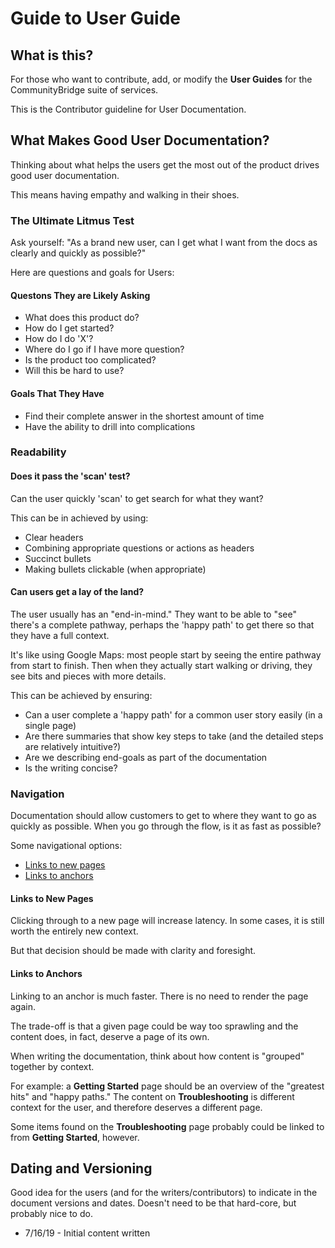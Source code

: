 # Guide to User Guide

## What is this?

For those who want to contribute, add, or modify the **User Guides** for the CommunityBridge suite of services.

This is the Contributor guideline for User Documentation.

## What Makes Good User Documentation?

Thinking about what helps the users get the most out of the product drives good user documentation.

This means having empathy and walking in their shoes.

### The Ultimate Litmus Test

Ask yourself: "As a brand new user, can I get what I want from the docs as clearly and quickly as possible?"

Here are questions and goals for Users:

#### Questons They are Likely Asking

* What does this product do?
* How do I get started?
* How do I do 'X'?
* Where do I go if I have more question?
* Is the product too complicated?
* Will this be hard to use?

#### Goals That They Have

* Find their complete answer in the shortest amount of time
* Have the ability to drill into complications

### Readability

#### Does it pass the 'scan' test?

Can the user quickly 'scan' to get search for what they want?

This can be in achieved by using:

* Clear headers
* Combining appropriate questions or actions as headers
* Succinct bullets
* Making bullets clickable \(when appropriate\)

#### Can users get a lay of the land?

The user usually has an "end-in-mind." They want to be able to "see" there's a complete pathway, perhaps the 'happy path' to get there so that they have a full context.

It's like using Google Maps: most people start by seeing the entire pathway from start to finish. Then when they actually start walking or driving, they see bits and pieces with more details.

This can be achieved by ensuring:

* Can a user complete a 'happy path' for a common user story easily \(in a single page\)
* Are there summaries that show key steps to take \(and the detailed steps are relatively intuitive?\)
* Are we describing end-goals as part of the documentation
* Is the writing concise?

### Navigation

Documentation should allow customers to get to where they want to go as quickly as possible. When you go through the flow, is it as fast as possible?

Some navigational options:

* [Links to new pages](guide-to-user-guide.md#links-to-new-pages)
* [Links to anchors](guide-to-user-guide.md#links-to-anchors)

#### Links to New Pages

Clicking through to a new page will increase latency. In some cases, it is still worth the entirely new context.

But that decision should be made with clarity and foresight.

#### Links to Anchors

Linking to an anchor is much faster. There is no need to render the page again.

The trade-off is that a given page could be way too sprawling and the content does, in fact, deserve a page of its own.

When writing the documentation, think about how content is "grouped" together by context.

For example: a **Getting Started** page should be an overview of the "greatest hits" and "happy paths." The content on **Troubleshooting** is different context for the user, and therefore deserves a different page.

Some items found on the **Troubleshooting** page probably could be linked to from **Getting Started**, however.

## Dating and Versioning

Good idea for the users \(and for the writers/contributors\) to indicate in the document versions and dates. Doesn't need to be that hard-core, but probably nice to do.

* 7/16/19 - Initial content written


